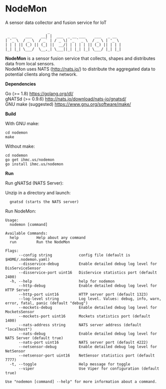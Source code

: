 # NodeMon
A sensor data collector and fusion service for IoT
```
                   _
 _ __    ___    __| |  ___  _ __ ___    ___   _ __
| '_ \  / _ \  / _` | / _ \| '_ ` _ \  / _ \ | '_ \
| | | || (_) || (_| ||  __/| | | | | || (_) || | | |
|_| |_| \___/  \__,_| \___||_| |_| |_| \___/ |_| |_|
```

<b>NodeMon</b> is a sensor fusion service that collects, shapes and distributes data from local sensors.<br/>
NodeMon uses NATS (http://nats.io/) to distribute the aggregated data to potential clients along the network.

<b>Dependencies</b>

Go (>= 1.8) https://golang.org/dl/<br/>
gNATSd (>= 0.9.6) http://nats.io/download/nats-io/gnatsd/<br />
GNU make (suggested) https://www.gnu.org/software/make/<br/>

<b>Build</b>

With GNU make:

```
cd nodemon
make
```

Without make:

```
cd nodemon
go get ihmc.us/nodemon
go install ihmc.us/nodemon
```

<b>Run</b>

Run gNATSd (NATS Server):

Unzip in a directory and launch:
```
  gnatsd (starts the NATS server)
```

Run NodeMon:
```
Usage:
  nodemon [command]

Available Commands:
  help        Help about any command
  run         Run the NodeMon

Flags:
      --config string            config file (default is $HOME/.nodemon.yaml)
      --disservice-debug         Enable detailed debug log level for DisServiceSensor
      --disservice-port uint16   DisService statistics port (default 2400)
  -h, --help                     help for nodemon
      --http-debug               Enable detailed debug log level for HTTP Server
      --http-port uint16         HTTP server port (default 1323)
      --log-level string         Log level. Values: debug, info, warn, error, fatal, panic (default "debug")
      --mockets-debug            Enable detailed debug log level for MocketsSensor
      --mockets-port uint16      Mockets statistics port (default 1400)
      --nats-address string      NATS server address (default "localhost")
      --nats-debug               Enable detailed debug log level for NATS Server (default true)
      --nats-port uint16         NATS server port (default 4222)
      --netsensor-debug          Enable detailed debug log level for NetSensor
      --netsensor-port uint16    NetSensor statistics port (default 7777)
  -t, --toggle                   Help message for toggle
      --viper                    Use Viper for configuration (default true)

Use "nodemon [command] --help" for more information about a command.
```



